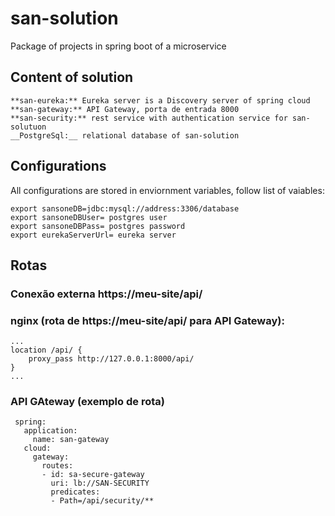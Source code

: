 # san-solution
Package of projects in spring boot of a microservice


## Content of solution 

```
**san-eureka:** Eureka server is a Discovery server of spring cloud
**san-gateway:** API Gateway, porta de entrada 8000
**san-security:** rest service with authentication service for san-solutuon  
__PostgreSql:__ relational database of san-solution
```

## Configurations
All configurations are stored in enviornment variables, follow list of vaiables:

```
export sansoneDB=jdbc:mysql://address:3306/database
export sansoneDBUser= postgres user
export sansoneDBPass= postgres password
export eurekaServerUrl= eureka server
````

## Rotas

### Conexão externa https://meu-site/api/

### nginx (rota de https://meu-site/api/ para API Gateway):
```
...
location /api/ {
    proxy_pass http://127.0.0.1:8000/api/
}
...
```

### API GAteway (exemplo de rota)

```
 spring:
   application:
     name: san-gateway
   cloud:
     gateway:
       routes:
       - id: sa-secure-gateway
         uri: lb://SAN-SECURITY
         predicates:
         - Path=/api/security/**
```
